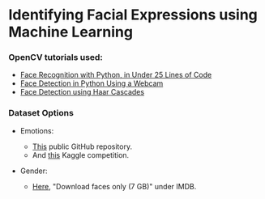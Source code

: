 # Identifying Facial Expressions using Machine Learning

### OpenCV tutorials used:
* [Face Recognition with Python, in Under 25 Lines of Code]( https://realpython.com/face-recognition-with-python/)
* [Face Detection in Python Using a Webcam](https://realpython.com/face-detection-in-python-using-a-webcam/)
* [Face Detection using Haar Cascades
](https://opencv-python-tutroals.readthedocs.io/en/latest/py_tutorials/py_objdetect/py_face_detection/py_face_detection.html)

### Dataset Options

* Emotions:
    * [This](https://github.com/muxspace/facial_expressions) public GitHub repository.
    * And [this](https://www.kaggle.com/c/challenges-in-representation-learning-facial-expression-recognition-challenge/data) Kaggle competition.

* Gender:
    * [Here](https://data.vision.ee.ethz.ch/cvl/rrothe/imdb-wiki/), "Download faces only (7 GB)" under IMDB.